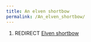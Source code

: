 ```yaml
---
title: An elven shortbow
permalink: /An_elven_shortbow/
---
```


1.  REDIRECT [Elven shortbow](Elven_shortbow "wikilink")